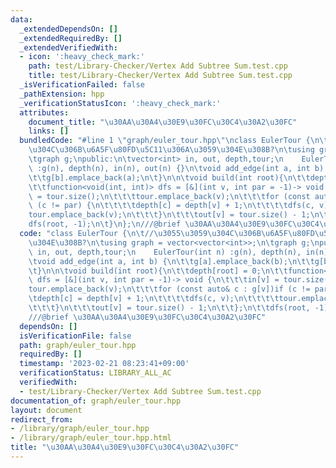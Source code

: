 ```yaml
---
data:
  _extendedDependsOn: []
  _extendedRequiredBy: []
  _extendedVerifiedWith:
  - icon: ':heavy_check_mark:'
    path: test/Library-Checker/Vertex Add Subtree Sum.test.cpp
    title: test/Library-Checker/Vertex Add Subtree Sum.test.cpp
  _isVerificationFailed: false
  _pathExtension: hpp
  _verificationStatusIcon: ':heavy_check_mark:'
  attributes:
    document_title: "\u30AA\u30A4\u30E9\u30FC\u30C4\u30A2\u30FC"
    links: []
  bundledCode: "#line 1 \"graph/euler_tour.hpp\"\nclass EulerTour {\n\t//\u3055\u3059\
    \u304C\u306B\u6A5F\u80FD\u5C11\u306A\u3059\u304E\u308B?\n\tusing graph = vector<vector<int>>;\n\
    \tgraph g;\npublic:\n\tvector<int> in, out, depth,tour;\n    EulerTour(int n)\
    \ :g(n), depth(n), in(n), out(n) {}\n\tvoid add_edge(int a, int b) {\n\t\tg[a].emplace_back(b);\n\
    \t\tg[b].emplace_back(a);\n\t}\n\n\tvoid build(int root){\n\t\tdepth[root] = 0;\n\
    \t\tfunction<void(int, int)> dfs = [&](int v, int par = -1)-> void {\n\t\t\tin[v]\
    \ = tour.size();\n\t\t\ttour.emplace_back(v);\n\t\t\tfor (const auto& c : g[v])if\
    \ (c != par) {\n\t\t\t\tdepth[c] = depth[v] + 1;\n\t\t\t\tdfs(c, v);\n\t\t\t\t\
    tour.emplace_back(v);\n\t\t\t}\n\t\t\tout[v] = tour.size() - 1;\n\t\t};\n\t\t\
    dfs(root, -1);\n\t}\n};\n///@brief \u30AA\u30A4\u30E9\u30FC\u30C4\u30A2\u30FC\n"
  code: "class EulerTour {\n\t//\u3055\u3059\u304C\u306B\u6A5F\u80FD\u5C11\u306A\u3059\
    \u304E\u308B?\n\tusing graph = vector<vector<int>>;\n\tgraph g;\npublic:\n\tvector<int>\
    \ in, out, depth,tour;\n    EulerTour(int n) :g(n), depth(n), in(n), out(n) {}\n\
    \tvoid add_edge(int a, int b) {\n\t\tg[a].emplace_back(b);\n\t\tg[b].emplace_back(a);\n\
    \t}\n\n\tvoid build(int root){\n\t\tdepth[root] = 0;\n\t\tfunction<void(int, int)>\
    \ dfs = [&](int v, int par = -1)-> void {\n\t\t\tin[v] = tour.size();\n\t\t\t\
    tour.emplace_back(v);\n\t\t\tfor (const auto& c : g[v])if (c != par) {\n\t\t\t\
    \tdepth[c] = depth[v] + 1;\n\t\t\t\tdfs(c, v);\n\t\t\t\ttour.emplace_back(v);\n\
    \t\t\t}\n\t\t\tout[v] = tour.size() - 1;\n\t\t};\n\t\tdfs(root, -1);\n\t}\n};\n\
    ///@brief \u30AA\u30A4\u30E9\u30FC\u30C4\u30A2\u30FC"
  dependsOn: []
  isVerificationFile: false
  path: graph/euler_tour.hpp
  requiredBy: []
  timestamp: '2023-02-21 08:23:41+09:00'
  verificationStatus: LIBRARY_ALL_AC
  verifiedWith:
  - test/Library-Checker/Vertex Add Subtree Sum.test.cpp
documentation_of: graph/euler_tour.hpp
layout: document
redirect_from:
- /library/graph/euler_tour.hpp
- /library/graph/euler_tour.hpp.html
title: "\u30AA\u30A4\u30E9\u30FC\u30C4\u30A2\u30FC"
---
```


